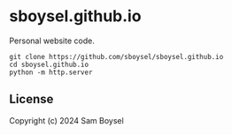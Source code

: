 # sboysel.github.io

Personal website code.

```shell
git clone https://github.com/sboysel/sboysel.github.io
cd sboysel.github.io
python -m http.server
```

## License

Copyright (c) 2024 Sam Boysel
